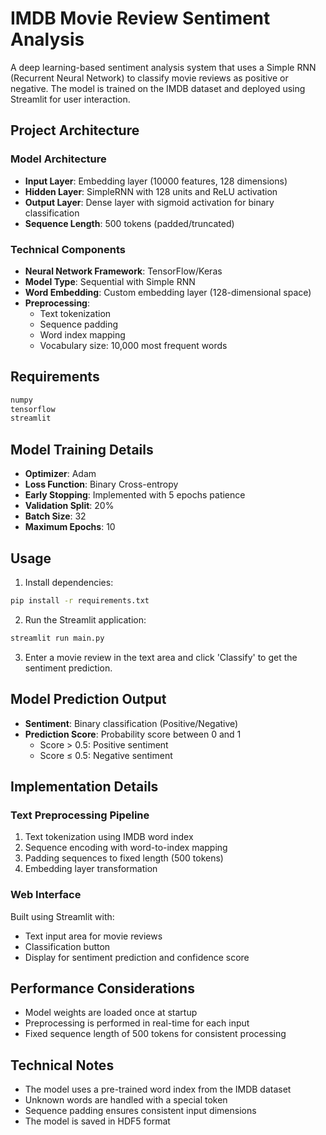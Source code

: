# IMDB Movie Review Sentiment Analysis

A deep learning-based sentiment analysis system that uses a Simple RNN (Recurrent Neural Network) to classify movie reviews as positive or negative. The model is trained on the IMDB dataset and deployed using Streamlit for user interaction.

## Project Architecture

### Model Architecture
- **Input Layer**: Embedding layer (10000 features, 128 dimensions)
- **Hidden Layer**: SimpleRNN with 128 units and ReLU activation
- **Output Layer**: Dense layer with sigmoid activation for binary classification
- **Sequence Length**: 500 tokens (padded/truncated)

### Technical Components
- **Neural Network Framework**: TensorFlow/Keras
- **Model Type**: Sequential with Simple RNN
- **Word Embedding**: Custom embedding layer (128-dimensional space)
- **Preprocessing**: 
  - Text tokenization
  - Sequence padding
  - Word index mapping
  - Vocabulary size: 10,000 most frequent words

## Requirements
```python
numpy
tensorflow
streamlit
```


## Model Training Details
- **Optimizer**: Adam
- **Loss Function**: Binary Cross-entropy
- **Early Stopping**: Implemented with 5 epochs patience
- **Validation Split**: 20%
- **Batch Size**: 32
- **Maximum Epochs**: 10

## Usage

1. Install dependencies:
```bash
pip install -r requirements.txt
```

2. Run the Streamlit application:
```bash
streamlit run main.py
```

3. Enter a movie review in the text area and click 'Classify' to get the sentiment prediction.

## Model Prediction Output
- **Sentiment**: Binary classification (Positive/Negative)
- **Prediction Score**: Probability score between 0 and 1
  - Score > 0.5: Positive sentiment
  - Score ≤ 0.5: Negative sentiment

## Implementation Details

### Text Preprocessing Pipeline
1. Text tokenization using IMDB word index
2. Sequence encoding with word-to-index mapping
3. Padding sequences to fixed length (500 tokens)
4. Embedding layer transformation

### Web Interface
Built using Streamlit with:
- Text input area for movie reviews
- Classification button
- Display for sentiment prediction and confidence score

## Performance Considerations
- Model weights are loaded once at startup
- Preprocessing is performed in real-time for each input
- Fixed sequence length of 500 tokens for consistent processing

## Technical Notes
- The model uses a pre-trained word index from the IMDB dataset
- Unknown words are handled with a special token
- Sequence padding ensures consistent input dimensions
- The model is saved in HDF5 format


